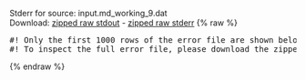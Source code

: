 Stderr for source:  input.md_working_9.dat   
Download: [zipped raw stdout](input.md_working_9.dat.plumed_master.stdout.txt.zip) - [zipped raw stderr](input.md_working_9.dat.plumed_master.stderr.txt.zip) 
{% raw %}
<pre>
#! Only the first 1000 rows of the error file are shown below
#! To inspect the full error file, please download the zipped raw stderr file above
</pre>
{% endraw %}
